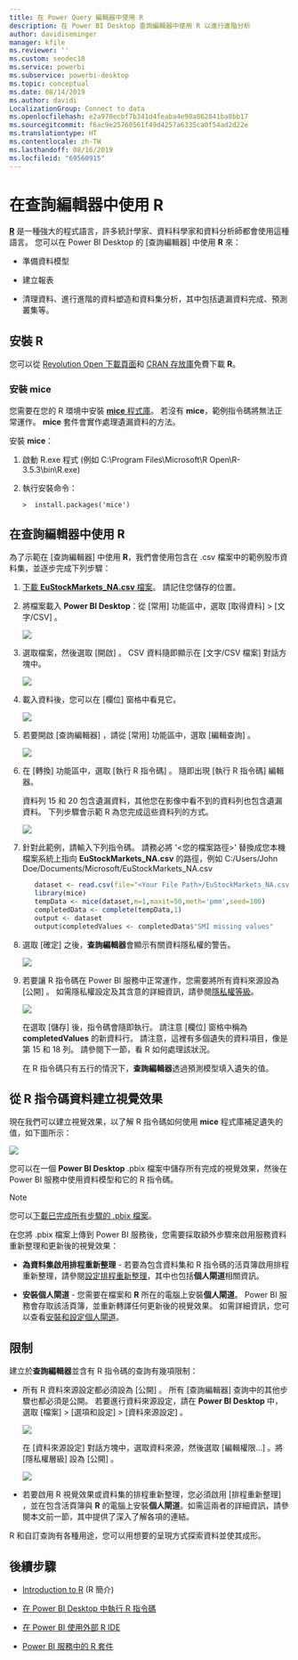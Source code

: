 ```yaml
---
title: 在 Power Query 編輯器中使用 R
description: 在 Power BI Desktop 查詢編輯器中使用 R 以進行進階分析
author: davidiseminger
manager: kfile
ms.reviewer: ''
ms.custom: seodec18
ms.service: powerbi
ms.subservice: powerbi-desktop
ms.topic: conceptual
ms.date: 08/14/2019
ms.author: davidi
LocalizationGroup: Connect to data
ms.openlocfilehash: e2a970ecbf7b341d4feaba4e90a862841ba8bb17
ms.sourcegitcommit: f6ac9e25760561f49d4257a6335ca0f54ad2d22e
ms.translationtype: HT
ms.contentlocale: zh-TW
ms.lasthandoff: 08/16/2019
ms.locfileid: "69560915"
---
```

# <a name="use-r-in-query-editor"></a>在查詢編輯器中使用 R

[**R**](https://mran.microsoft.com/documents/what-is-r) 是一種強大的程式語言，許多統計學家、資料科學家和資料分析師都會使用這種語言。 您可以在 Power BI Desktop 的 [查詢編輯器]  中使用 **R** 來：

* 準備資料模型

* 建立報表

* 清理資料、進行進階的資料塑造和資料集分析，其中包括遺漏資料完成、預測叢集等。  

## <a name="install-r"></a>安裝 R

您可以從 [Revolution Open 下載頁面](https://mran.revolutionanalytics.com/download/)和 [CRAN 存放庫](https://cran.r-project.org/bin/windows/base/)免費下載 **R**。

### <a name="install-mice"></a>安裝 mice

您需要在您的 R 環境中安裝 [**mice** 程式庫](https://www.rdocumentation.org/packages/mice/versions/3.5.0/topics/mice)。 若沒有 **mice**，範例指令碼將無法正常運作。 **mice** 套件會實作處理遺漏資料的方法。

安裝 **mice**：

1. 啟動 R.exe 程式 (例如 C:\Program Files\Microsoft\R Open\R-3.5.3\bin\R.exe)  

2. 執行安裝命令：

   ``` 
   >  install.packages('mice') 
   ```

## <a name="use-r-in-query-editor"></a>在查詢編輯器中使用 R

為了示範在 [查詢編輯器]  中使用 **R**，我們會使用包含在 .csv 檔案中的範例股市資料集，並逐步完成下列步驟：

1. [下載 **EuStockMarkets_NA.csv** 檔案](http://download.microsoft.com/download/F/8/A/F8AA9DC9-8545-4AAE-9305-27AD1D01DC03/EuStockMarkets_NA.csv)。 請記住您儲存的位置。

1. 將檔案載入 **Power BI Desktop**：從 [常用]  功能區中，選取 [取得資料] > [文字/CSV]  。

   ![](media/desktop-r-in-query-editor/r-in-query-editor_1.png)

1. 選取檔案，然後選取 [開啟]  。 CSV 資料隨即顯示在 [文字/CSV 檔案]  對話方塊中。

   ![](media/desktop-r-in-query-editor/r-in-query-editor_2.png)

1. 載入資料後，您可以在 [欄位]  窗格中看見它。

   ![](media/desktop-r-in-query-editor/r-in-query-editor_3.png)

1. 若要開啟 [查詢編輯器]  ，請從 [常用]  功能區中，選取 [編輯查詢]  。

   ![](media/desktop-r-in-query-editor/r-in-query-editor_4.png)

1. 在 [轉換]  功能區中，選取 [執行 R 指令碼]  。 隨即出現 [執行 R 指令碼]  編輯器。  

   資料列 15 和 20 包含遺漏資料，其他您在影像中看不到的資料列也包含遺漏資料。 下列步驟會示範 R 為您完成這些資料列的方式。

   ![](media/desktop-r-in-query-editor/r-in-query-editor_5d.png)

1. 針對此範例，請輸入下列指令碼。 請務必將 '&lt;您的檔案路徑&gt;' 替換成您本機檔案系統上指向 **EuStockMarkets_NA.csv** 的路徑，例如 C:/Users/John Doe/Documents/Microsoft/EuStockMarkets_NA.csv

    ```r
       dataset <- read.csv(file="<Your File Path>/EuStockMarkets_NA.csv", header=TRUE, sep=",")
       library(mice)
       tempData <- mice(dataset,m=1,maxit=50,meth='pmm',seed=100)
       completedData <- complete(tempData,1)
       output <- dataset
       output$completedValues <- completedData$"SMI missing values"
    ```

7. 選取 [確定]  之後，**查詢編輯器**會顯示有關資料隱私權的警告。

   ![](media/desktop-r-in-query-editor/r-in-query-editor_6.png)
8. 若要讓 R 指令碼在 Power BI 服務中正常運作，您需要將所有資料來源設為 [公開]  。 如需隱私權設定及其含意的詳細資訊，請參閱[隱私權等級](desktop-privacy-levels.md)。

   ![](media/desktop-r-in-query-editor/r-in-query-editor_7.png)

   在選取 [儲存]  後，指令碼會隨即執行。 請注意 [欄位]  窗格中稱為 **completedValues** 的新資料行。 請注意，這裡有多個遺失的資料項目，像是第 15 和 18 列。 請參閱下一節，看 R 如何處理該狀況。

   在 R 指令碼只有五行的情況下，**查詢編輯器**透過預測模型填入遺失的值。

## <a name="create-visuals-from-r-script-data"></a>從 R 指令碼資料建立視覺效果

現在我們可以建立視覺效果，以了解 R 指令碼如何使用 **mice** 程式庫補足遺失的值，如下圖所示：

![](media/desktop-r-in-query-editor/r-in-query-editor_8a.png)

您可以在一個 **Power BI Desktop** .pbix 檔案中儲存所有完成的視覺效果，然後在 Power BI 服務中使用資料模型和它的 R 指令碼。

> [!NOTE]
> 您可以[下載已完成所有步驟的 .pbix 檔案](http://download.microsoft.com/download/F/8/A/F8AA9DC9-8545-4AAE-9305-27AD1D01DC03/Complete%20Values%20with%20R%20in%20PQ.pbix)。

在您將 .pbix 檔案上傳到 Power BI 服務後，您需要採取額外步驟來啟用服務資料重新整理和更新後的視覺效果：  

* **為資料集啟用排程重新整理** - 若要為包含資料集和 R 指令碼的活頁簿啟用排程重新整理，請參閱[設定排程重新整理](refresh-scheduled-refresh.md)，其中也包括**個人閘道**相關資訊。

* **安裝個人閘道** - 您需要在檔案和 **R** 所在的電腦上安裝**個人閘道**。 Power BI 服務會存取該活頁簿，並重新轉譯任何更新後的視覺效果。 如需詳細資訊，您可以查看[安裝和設定個人閘道](service-gateway-personal-mode.md)。

## <a name="limitations"></a>限制

建立於**查詢編輯器**並含有 R 指令碼的查詢有幾項限制：

* 所有 R 資料來源設定都必須設為 [公開]  。 所有 [查詢編輯器]  查詢中的其他步驟也都必須是公開。 若要進行資料來源設定，請在 **Power BI Desktop** 中，選取 [檔案] > [選項和設定] > [資料來源設定]  。

  ![](media/desktop-r-in-query-editor/r-in-query-editor_9.png)

  在 [資料來源設定]  對話方塊中，選取資料來源，然後選取 [編輯權限...]  。將 [隱私權層級]  設為 [公開]  。

  ![](media/desktop-r-in-query-editor/r-in-query-editor_10.png)    
* 若要啟用 R 視覺效果或資料集的排程重新整理，您必須啟用 [排程重新整理]  ，並在包含活頁簿與 **R** 的電腦上安裝**個人閘道**。如需這兩者的詳細資訊，請參閱本文前一節，其中提供了深入了解各項的連結。

R 和自訂查詢有各種用途，您可以用想要的呈現方式探索資料並使其成形。

## <a name="next-steps"></a>後續步驟

* [Introduction to R](https://mran.microsoft.com/documents/what-is-r) (R 簡介) 

* [在 Power BI Desktop 中執行 R 指令碼](desktop-r-scripts.md) 

* [在 Power BI 使用外部 R IDE](desktop-r-ide.md) 

* [Power BI 服務中的 R 套件](service-r-packages-support.md)
